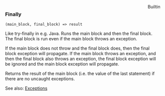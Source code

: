 <div style="float:right"><span class="builtin">Builtin</span></div>

### Finally

``` suneido
(main_block, final_block) => result
```

Like try-finally in e.g. Java. Runs the main block and then the final block. The final block is run even if the main block throws an exception.

If the main block does not throw and the final block does, then the final block exception will propagate. If the main block throws an exception, and then the final block also throws an exception, the final block exception will be ignored and the main block exception will propagate.

Returns the result of the main block (i.e. the value of the last statement) if there are no uncaught exceptions.

See also: [Exceptions](<../Exceptions.md>)
